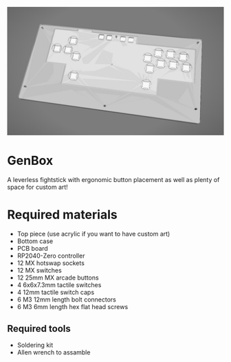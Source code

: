 ![front image](/media/front.jpg)
# GenBox
A leverless fightstick with ergonomic button placement as well as plenty of space for custom art!

# Required materials

- Top piece (use acrylic if you want to have custom art)
- Bottom case
- PCB board
- RP2040-Zero controller
- 12 MX hotswap sockets
- 12 MX switches
- 12 25mm MX arcade buttons
- 4 6x6x7.3mm tactile switches
- 4 12mm tactile switch caps
- 6 M3 12mm length bolt connectors
- 6 M3 6mm length hex flat head screws

## Required tools

- Soldering kit
- Allen wrench to assamble

